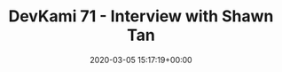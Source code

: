 ---
title: "DevKami 71 - Interview with Shawn Tan"
date: 2020-03-05 15:17:19+00:00
youtubeid: "JvG7afCI-SM"
---